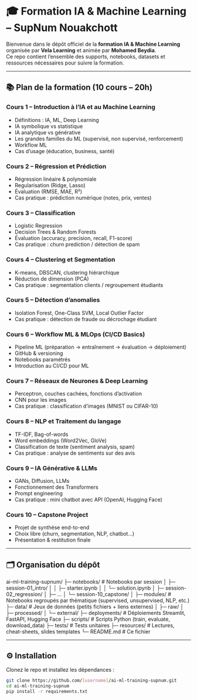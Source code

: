 # 🎓 Formation IA & Machine Learning – SupNum Nouakchott

Bienvenue dans le dépôt officiel de la **formation IA & Machine Learning** organisée par **Vela Learning** et animée par **Mohamed Beydia**.  
Ce repo contient l’ensemble des supports, notebooks, datasets et ressources nécessaires pour suivre la formation.

---

## 📚 Plan de la formation (10 cours – 20h)

### **Cours 1 – Introduction à l’IA et au Machine Learning**
- Définitions : IA, ML, Deep Learning
- IA symbolique vs statistique
- IA analytique vs générative
- Les grandes familles du ML (supervisé, non supervisé, renforcement)
- Workflow ML
- Cas d’usage (éducation, business, santé)

### **Cours 2 – Régression et Prédiction**
- Régression linéaire & polynomiale
- Regularisation (Ridge, Lasso)
- Évaluation (RMSE, MAE, R²)
- Cas pratique : prédiction numérique (notes, prix, ventes)

### **Cours 3 – Classification**
- Logistic Regression
- Decision Trees & Random Forests
- Évaluation (accuracy, precision, recall, F1-score)
- Cas pratique : churn prediction / détection de spam

### **Cours 4 – Clustering et Segmentation**
- K-means, DBSCAN, clustering hiérarchique
- Réduction de dimension (PCA)
- Cas pratique : segmentation clients / regroupement étudiants

### **Cours 5 – Détection d’anomalies**
- Isolation Forest, One-Class SVM, Local Outlier Factor
- Cas pratique : détection de fraude ou décrochage étudiant

### **Cours 6 – Workflow ML & MLOps (CI/CD Basics)**
- Pipeline ML (préparation → entraînement → évaluation → déploiement)
- GitHub & versioning
- Notebooks paramétrés
- Introduction au CI/CD pour ML

### **Cours 7 – Réseaux de Neurones & Deep Learning**
- Perceptron, couches cachées, fonctions d’activation
- CNN pour les images
- Cas pratique : classification d’images (MNIST ou CIFAR-10)

### **Cours 8 – NLP et Traitement du langage**
- TF-IDF, Bag-of-words
- Word embeddings (Word2Vec, GloVe)
- Classification de texte (sentiment analysis, spam)
- Cas pratique : analyse de sentiments sur des avis

### **Cours 9 – IA Générative & LLMs**
- GANs, Diffusion, LLMs
- Fonctionnement des Transformers
- Prompt engineering
- Cas pratique : mini chatbot avec API (OpenAI, Hugging Face)

### **Cours 10 – Capstone Project**
- Projet de synthèse end-to-end
- Choix libre (churn, segmentation, NLP, chatbot…)
- Présentation & restitution finale

---

## 🗂️ Organisation du dépôt

ai-ml-training-supnum/
├─ notebooks/ # Notebooks par session
│ ├─ session-01_intro/
│ │ ├─ starter.ipynb
│ │ └─ solution.ipynb
│ ├─ session-02_regression/
│ ├─ ...
│ └─ session-10_capstone/
│
├─ modules/ # Notebooks regroupés par thématique (supervised, unsupervised, NLP, etc.)
├─ data/ # Jeux de données (petits fichiers + liens externes)
│ ├─ raw/
│ ├─ processed/
│ └─ external/
├─ deployments/ # Déploiements Streamlit, FastAPI, Hugging Face
├─ scripts/ # Scripts Python (train, evaluate, download_data)
├─ tests/ # Tests unitaires
├─ resources/ # Lectures, cheat-sheets, slides templates
└─ README.md # Ce fichier



---

## ⚙️ Installation

Clonez le repo et installez les dépendances :

```bash
git clone https://github.com/[username]/ai-ml-training-supnum.git
cd ai-ml-training-supnum
pip install -r requirements.txt
